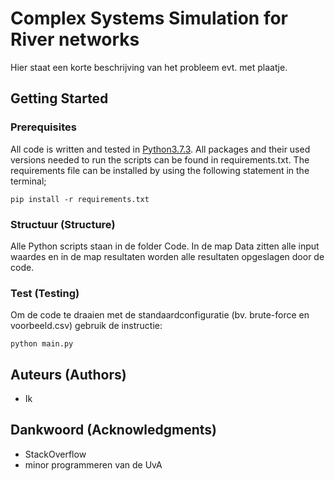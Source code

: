 # Complex Systems Simulation for River networks

Hier staat een korte beschrijving van het probleem evt. met plaatje.

## Getting Started

### Prerequisites

All code is written and tested in [Python3.7.3](https://www.python.org/downloads/).
All packages and their used versions needed to run the scripts can be found in requirements.txt. The requirements file can be installed by using the following statement in the terminal;

```
pip install -r requirements.txt
```

### Structuur (Structure)

Alle Python scripts staan in de folder Code. In de map Data zitten alle input waardes en in de map resultaten worden alle resultaten opgeslagen door de code.

### Test (Testing)

Om de code te draaien met de standaardconfiguratie (bv. brute-force en voorbeeld.csv) gebruik de instructie:

```
python main.py
```

## Auteurs (Authors)

* Ik

## Dankwoord (Acknowledgments)

* StackOverflow
* minor programmeren van de UvA
